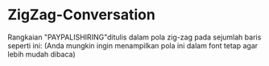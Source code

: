 # ZigZag-Conversation
Rangkaian "PAYPALISHIRING"ditulis dalam pola zig-zag pada sejumlah baris seperti ini: (Anda mungkin ingin menampilkan pola ini dalam font tetap agar lebih mudah dibaca)
